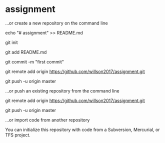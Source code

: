 # assignment

…or create a new repository on the command line

echo "# assignment" >> README.md

git init

git add README.md


git commit -m "first commit"

git remote add origin https://github.com/willson2017/assignment.git

git push -u origin master

…or push an existing repository from the command line

git remote add origin https://github.com/willson2017/assignment.git

git push -u origin master

…or import code from another repository

You can initialize this repository with code from a Subversion, Mercurial, or TFS project.
